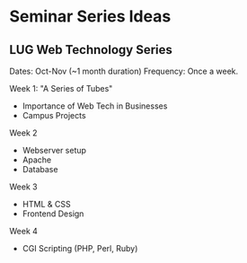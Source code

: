 Seminar Series Ideas
====================

LUG Web Technology Series
-------------------------

Dates:      Oct-Nov (~1 month duration)
Frequency:  Once a week.

Week 1: "A Series of Tubes"
* Importance of Web Tech in Businesses
* Campus Projects

Week 2
* Webserver setup
* Apache
* Database

Week 3
* HTML & CSS
* Frontend Design

Week 4
* CGI Scripting (PHP, Perl, Ruby)

  
  
